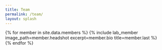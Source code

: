 ```yaml
---
title: Team
permalink: /team/
layout: splash
---
```


{% for member in site.data.members %}
  {% include lab_member image_path=member.headshot excerpt=member.bio title=member.last %}
{% endfor %}

